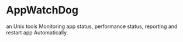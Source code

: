 # AppWatchDog
an Unix tools Monitoring app status, performance status, reporting and restart app Automatically.
